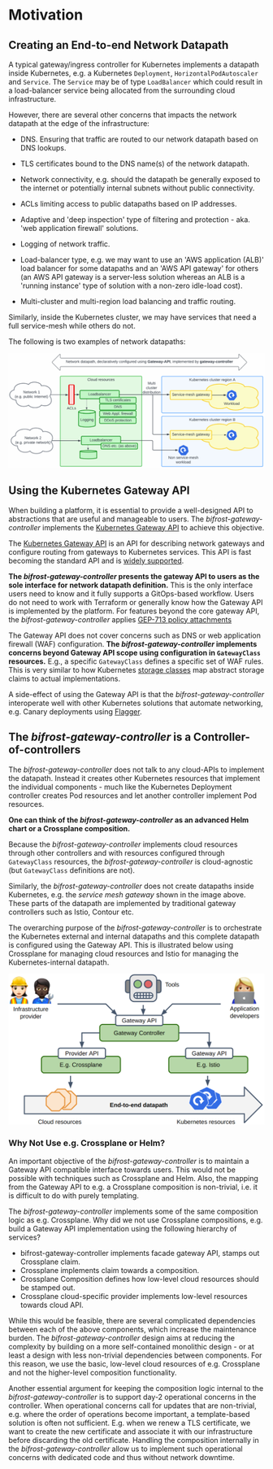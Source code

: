 # Motivation

## Creating an End-to-end Network Datapath

A typical gateway/ingress controller for Kubernetes implements a
datapath inside Kubernetes, e.g. a Kubernetes `Deployment`,
`HorizontalPodAutoscaler` and `Service`. The `Service` may be of type
`LoadBalancer` which could result in a load-balancer service being
allocated from the surrounding cloud infrastructure.

However, there are several other concerns that impacts the network
datapath at the edge of the infrastructure:

- DNS. Ensuring that traffic are routed to our network datapath based
  on DNS lookups.

- TLS certificates bound to the DNS name(s) of the network datapath.

- Network connectivity, e.g. should the datapath be generally exposed
  to the internet or potentially internal subnets without public
  connectivity.

- ACLs limiting access to public datapaths based on IP addresses.

- Adaptive and 'deep inspection' type of filtering and protection -
  aka. 'web application firewall' solutions.

- Logging of network traffic.

- Load-balancer type, e.g. we may want to use an 'AWS application
  (ALB)' load balancer for some datapaths and an 'AWS API gateway' for
  others (an AWS API gateway is a server-less solution whereas an ALB
  is a 'running instance' type of solution with a non-zero idle-load
  cost).

- Multi-cluster and multi-region load balancing and traffic routing.

Similarly, inside the Kubernetes cluster, we may have services that
need a full service-mesh while others do not.

The following is two examples of network datapaths:

![Example network datapath](images/example-network-datapath.png)

## Using the Kubernetes Gateway API

When building a platform, it is essential to provide a well-designed
API to abstractions that are useful and manageable to users. The
*bifrost-gateway-controller* implements the [Kubernetes Gateway
API](https://gateway-api.sigs.k8s.io/) to achieve this objective.

The [Kubernetes Gateway API](https://gateway-api.sigs.k8s.io/) is an
API for describing network gateways and configure routing from
gateways to Kubernetes services. This API is fast becoming the
standard API and is [widely
supported](https://gateway-api.sigs.k8s.io/implementations/).

**The *bifrost-gateway-controller* presents the gateway API to users as
the sole interface for network datapath definition.** This is the only
interface users need to know and it fully supports a GitOps-based
workflow. Users do not need to work with Terraform or generally know
how the Gateway API is implemented by the platform. For features
beyond the core gateway API, the *bifrost-gateway-controller* applies [GEP-713
policy attachments](https://gateway-api.sigs.k8s.io/geps/gep-713)

The Gateway API does not cover concerns such as DNS or web application
firewall (WAF) configuration. **The *bifrost-gateway-controller*
implements concerns beyond Gateway API scope using configuration in
`GatewayClass` resources.** E.g., a specific `GatewayClass` defines a
specific set of WAF rules.  This is very similar to how Kubernetes
[storage
classes](https://kubernetes.io/docs/concepts/storage/storage-classes)
map abstract storage claims to actual implementations.

A side-effect of using the Gateway API is that the
*bifrost-gateway-controller* interoperate well with other Kubernetes
solutions that automate networking, e.g. Canary deployments using
[Flagger](https://flagger.app).

## The *bifrost-gateway-controller* is a Controller-of-controllers

The *bifrost-gateway-controller* does not talk to any cloud-APIs to
implement the datapath. Instead it creates other Kubernetes resources
that implement the individual components - much like the Kubernetes
Deployment controller creates Pod resources and let another
controller implement Pod resources.

**One can think of the *bifrost-gateway-controller* as an advanced Helm
chart or a Crossplane composition.**

Because the *bifrost-gateway-controller* implements cloud resources
through other controllers and with resources configured through
`GatewayClass` resources, the *bifrost-gateway-controller* is
cloud-agnostic (but `GatewayClass` definitions are not).

Similarly, the *bifrost-gateway-controller* does not create datapaths
inside Kubernetes, e.g. the *service mesh gateway* shown in the image
above. These parts of the datapath are implemented by traditional
gateway controllers such as Istio, Contour etc.

The overarching purpose of the *bifrost-gateway-controller* is to
orchestrate the Kubernetes external and internal datapaths and this
complete datapath is configured using the Gateway API. This is
illustrated below using Crossplane for managing cloud resources and
Istio for managing the Kubernetes-internal datapath.

![Controller hierarchy](images/controller-hierarchy.png)

### Why Not Use e.g. Crossplane or Helm?

An important objective of the *bifrost-gateway-controller* is to maintain
a Gateway API compatible interface towards users. This would not be
possible with techniques such as Crossplane and Helm.  Also, the
mapping from the Gateway API to e.g. a Crossplane composition is
non-trivial, i.e. it is difficult to do with purely templating.

The *bifrost-gateway-controller* implements some of the same composition
logic as e.g. Crossplane. Why did we not use Crossplane compositions,
e.g. build a Gateway API implementation using the following hierarchy
of services?

- bifrost-gateway-controller implements facade gateway API, stamps out Crossplane claim.
- Crossplane implements claim towards a composition.
- Crossplane Composition defines how low-level cloud resources should be stamped out.
- Crossplane cloud-specific provider implements low-level resources towards cloud API.

While this would be feasible, there are several complicated
dependencies between each of the above components, which increase the
maintenance burden. The *bifrost-gateway-controller* design aims at
reducing the complexity by building on a more self-contained
monolithic design - or at least a design with less non-trivial
dependencies between components. For this reason, we use the basic,
low-level cloud resources of e.g. Crossplane and not the higher-level
composition functionality.

Another essential argument for keeping the composition logic internal
to the *bifrost-gateway-controller* is to support day-2 operational
concerns in the controller.  When operational concerns call for
updates that are non-trivial, e.g. where the order of operations
become important, a template-based solution is often not
sufficient. E.g. when we renew a TLS certificate, we want to create
the new certificate and associate it with our infrastructure before
discarding the old certificate.  Handling the composition internally
in the *bifrost-gateway-controller* allow us to implement such
operational concerns with dedicated code and thus without network
downtime.
